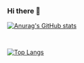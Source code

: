### Hi there 👋

[![Anurag's GitHub stats](https://github-readme-stats.vercel.app/api?username=robertwillian&theme=dracula)](https://github.com/anuraghazra/github-readme-stats)

<br /> 

[![Top Langs](https://github-readme-stats.vercel.app/api/top-langs/?username=robertwillian&theme=dracula&layout=compact)](https://github.com/anuraghazra/github-readme-stats)
<!--
**robertwillian/robertwillian** is a ✨ _special_ ✨ repository because its `README.md` (this file) appears on your GitHub profile.

Here are some ideas to get you started:

- 🔭 I’m currently working on ...
- 🌱 I’m currently learning ...
- 👯 I’m looking to collaborate on ...
- 🤔 I’m looking for help with ...
- 💬 Ask me about ...
- 📫 How to reach me: ...
- 😄 Pronouns: ...
- ⚡ Fun fact: ...
-->
